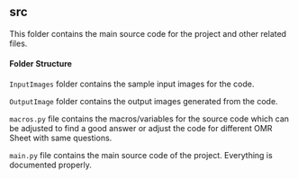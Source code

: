 ## src

This folder contains the main source code for the project and other related files.


#### Folder Structure

`InputImages` folder contains the sample input images for the code.

`OutputImage` folder contains the output images generated from the code.

`macros.py` file contains the macros/variables for the source code which can be adjusted to find a good answer or adjust the code for different OMR Sheet with same questions.

`main.py` file contains the main source code of the project. Everything is documented properly.
